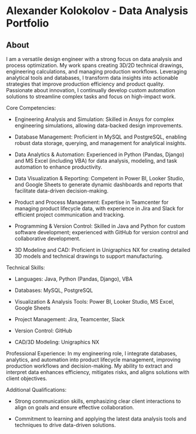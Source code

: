 # Alexander Kolokolov - Data Analysis Portfolio

## About

I am a versatile design engineer with a strong focus on data analysis and process optimization. My work spans creating 3D/2D technical drawings, engineering calculations, and managing production workflows. Leveraging analytical tools and databases, I transform data insights into actionable strategies that improve production efficiency and product quality. Passionate about innovation, I continually develop custom automation solutions to streamline complex tasks and focus on high-impact work.

Core Competencies:

- Engineering Analysis and Simulation:  Skilled in Ansys for complex engineering simulations, allowing data-backed design improvements.

- Database Management: Proficient in MySQL and PostgreSQL, enabling robust data storage, querying, and management for analytical insights.

- Data Analytics & Automation: Experienced in Python (Pandas, Django) and MS Excel (including VBA) for data analysis, modeling, and task automation to enhance productivity.

- Data Visualization & Reporting: Competent in Power BI, Looker Studio, and Google Sheets to generate dynamic dashboards and reports that facilitate data-driven decision-making.

- Product and Process Management: Expertise in Teamcenter for managing product lifecycle data, with experience in Jira and Slack for efficient project communication and tracking.

- Programming & Version Control: Skilled in Java and Python for custom software development; experienced with GitHub for version control and collaborative development.

- 3D Modeling and CAD: Proficient in Unigraphics NX for creating detailed 3D models and technical drawings to support manufacturing.

Technical Skills:

- Languages: Java, Python (Pandas, Django), VBA

- Databases: MySQL, PostgreSQL

- Visualization & Analysis Tools: Power BI, Looker Studio, MS Excel, Google Sheets

- Project Management: Jira, Teamcenter, Slack

- Version Control: GitHub

- CAD/3D Modeling: Unigraphics NX

Professional Experience: In my engineering role, I integrate databases, analytics, and automation into product lifecycle management, improving production workflows and decision-making. My ability to extract and interpret data enhances efficiency, mitigates risks, and aligns solutions with client objectives.

Additional Qualifications:

- Strong communication skills, emphasizing clear client interactions to align on goals and ensure effective collaboration.

- Commitment to learning and applying the latest data analysis tools and techniques to drive data-driven solutions.
